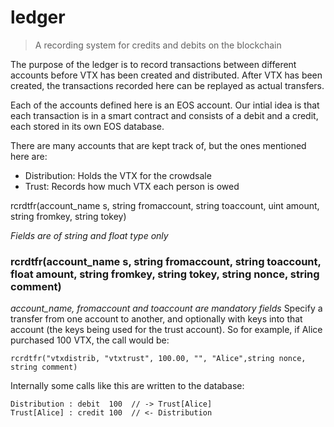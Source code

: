 # ledger
> A recording system for credits and debits on the blockchain

The purpose of the ledger is to record transactions between different accounts before VTX has been
created and distributed. After VTX has been created, the transactions recorded here can be replayed
as actual transfers.

Each of the accounts defined here is an EOS account. Our intial idea is that each transaction is in
a smart contract and consists of a debit and a credit, each stored in its own EOS database.

There are many accounts that are kept track of, but the ones mentioned here are:
- Distribution: Holds the VTX for the crowdsale
- Trust: Records how much VTX each person is owed

rcrdtfr(account_name s, string fromaccount, string toaccount, uint amount, string fromkey, string tokey) 

*Fields are of string and float type only*

### rcrdtfr(account_name s, string fromaccount, string toaccount, float amount, string fromkey, string tokey, string nonce, string comment) 
*account_name, fromaccount and toaccount are mandatory fields*
Specify a transfer from one account to another, and optionally with keys into that account (the keys
being used for the trust account). So for example, if Alice purchased 100 VTX, the call would be:

`rcrdtfr("vtxdistrib, "vtxtrust", 100.00, "", "Alice",string nonce, string comment)`

Internally some calls like this are written to the database:

```
Distribution : debit  100  // -> Trust[Alice]
Trust[Alice] : credit 100  // <- Distribution
```



